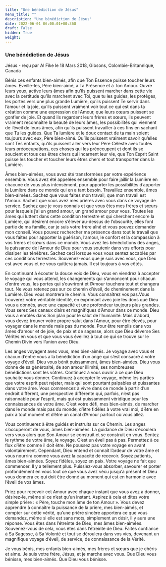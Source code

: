 ```yaml
---
title: "Une bénédiction de Jésus"
menu_title: ""
description: "Une bénédiction de Jésus"
date: 2022-06-01 06:00:01+00:368
draft: False
hidden: True
weight:
---
```

### Une bénédiction de Jésus

Jésus - reçu par Al Fike le 18 Mars 2018, Gibsons, Colombie-Britannique, Canada

Bénis ces enfants bien-aimés, afin que Ton Essence puisse toucher leurs âmes. Éveille-les, Père bien-aimé, à Ta Présence et à Ton Amour. Ouvre leurs yeux, active leurs âmes afin qu’ils puissent marcher dans cette vie avec la certitude qu’ils marchent avec Toi, que tu les guides, les protèges, les portes vers une plus grande Lumière, qu’ils puissent Te servir dans l’amour et la joie, qu’ils puissent vraiment voir tout ce qui est dans ta création comme une expression de l’Amour, que leurs cœurs puissent se gonfler de joie. Et quand ils regardent leurs frères et sœurs, ils peuvent vraiment reconnaître la beauté de leurs âmes, les possibilités qui viennent de l’éveil de leurs âmes, afin qu’ils puissent travailler à ces fins en sachant que Tu les guides. Que Ta lumière et le doux contact de ta main soient toujours avec eux, Père bien-aimé. Qu’ils puissent vraiment savoir qu’elles sont Tes enfants, qu’ils puissent aller vers leur Père Céleste avec toutes leurs préoccupations, ces choses qui les préoccupent et dont ils se soucient et tous ces êtres chers qui incarnent leur vie, que Ton Esprit Saint puisse les toucher et toucher leurs êtres chers et tout transporter dans la Lumière.

Âmes bien-aimées, vous avez été transformées par votre expérience ensemble. Vous avez été appelées ensemble pour faire jaillir la Lumière en chacune de vous plus intensément, pour apporter les possibilités d’apporter la Lumière dans ce monde qui en a tant besoin. Travaillez ensemble, âmes bien-aimées. Sachez que vous faites mon travail, que mon travail est l’Amour. Sachez que vous avez mes prières avec vous dans ce voyage de service. Sachez que je vous connais et que vous êtes mes frères et sœurs pour lesquels j’ai un grand amour, un grand amour pour vous. Toutes les âmes qui luttent dans cette condition terrestre et qui cherchent encore la Lumière, qui désirent encore s’élever au-dessus de l’obscurité, elles font partie de ma famille, car je suis votre frère aîné et vous pouvez demander mon conseil. Vous pouvez rechercher ma présence dans tout le travail que vous faites pour apporter la guérison, l’amour, le confort et la compassion à vos frères et sœurs dans ce monde. Vous avez les bénédictions des anges, la puissance de l’Amour de Dieu pour vous soutenir dans vos efforts pour dissiper les ténèbres. Sachez ceci lorsque vous vous sentez accablés par ces conditions terrestres. Souvenez-vous que je suis avec vous, que Dieu est avec vous et ne vous quittera jamais. Il est toujours à vos côtés.

En continuant à écouter la douce voix de Dieu, vous en viendrez à accepter le voyage qui vous attend, les changements qui s’annoncent pour chacun d’entre vous, les portes qui s’ouvriront et l’Amour touchera tout et changera tout. Ne vous retenez pas sur ce chemin d’éveil, de cheminement dans la Lumière. Dieu vous montrera le chemin. Vous connaîtrez vos pas.Vous trouverez votre véritable identité, en exprimant avec joie les dons que Dieu vous a donnés, avec une capacité et une profondeur toujours plus grandes. Vous serez Ses canaux clairs et magnifiques d’Amour dans ce monde. Dieu vous a enrôlés dans Son plan pour le salut de l’humanité. Mais d’abord, vous devez trouver votre propre salut dans l’Amour, pour être élevés, pour voyager dans le monde mais pas du monde. Pour être remplis dans vos âmes d’amour et de joie, de paix et de sagesse, alors que Dieu déverse Ses Vérités en vous et que vous vous éveillez à tout ce qui se trouve sur le Chemin Divin vers l’union avec Dieu.

Les anges voyagent avec vous, mes bien-aimés. Je voyage avec vous et chacun d’entre vous a la bénédiction d’un ange qui s’est consacré à votre voyage d’éveil. Dieu vous bénit puissamment, âmes bien-aimées. Dieu vous donne de sa générosité, de son amour illimité, ses nombreuses bénédictions sont les vôtres. Continuez à vous ouvrir à ce que Dieu souhaite vous donner. Continuez à accepter le voyage, même les parties que votre esprit peut rejeter, mais qui sont pourtant palpables et puissantes dans votre âme. Vous commencez à vivre dans ce monde à partir d’un endroit différent, une perspective différente qui, parfois, n’est pas raisonnable pour l’esprit, mais qui est puissamment véridique pour les connaissances de votre âme. C’est votre défi, mes bien-aimés, de marcher dans le monde mais pas du monde, d’être fidèles à votre vrai moi, d’être en paix à tout moment et d’être un canal d’Amour partout où vous allez.

Vous continuerez à être guidés et instruits sur ce Chemin. Les anges s’occuperont de vous, âmes bien-aimées. La guidance de Dieu s’écoulera vers vous alors que Son Amour se construit et se construit en vous. Sentez le rythme de votre âme, le voyage. C’est un éveil pas à pas. Permettez à ce flux d’être comme il doit être. Ne poussez pas votre voyage en avant volontairement. Cependant, Dieu entend et connaît l’ardeur de votre âme et vous nourrira comme vous avez la capacité de recevoir. Soyez patients, âmes bien-aimées. Soyez fidèles, soyez en paix. Votre voyage ne fait que commencer. Il y a tellement plus. Puissiez-vous absorber, savourer et porter profondément en vous tout ce que vous avez vécu jusqu’à présent et Dieu vous donnera ce qui doit être donné au moment qui est en harmonie avec l’éveil de vos âmes.

Priez pour recevoir cet Amour avec chaque instant que vous avez à donner, désirez-le, même si ce n’est qu’un instant. Aspirez à cela et dites votre simple prière : « Père, touche mon âme de ton Amour ». Vous devez apprendre à connaître la puissance de la prière, mes bien-aimés, et compter sur cette vérité, qu’une prière sincère apportera ce que vous demandez, même si elle est sans mots, simplement un désir, il y aura une réponse. Vous êtes dans l’étreinte de Dieu, mes âmes bien-aimées. Souvenez-vous de cela, vous êtes dans l’étreinte de Dieu. Faites confiance à Sa Sagesse, à Sa Volonté et tout se déroulera dans vos vies, devenant un magnifique voyage d’éveil, de service, de connaissance de la Vérité.

Je vous bénis, mes enfants bien-aimés, mes frères et sœurs que je chéris et aime. Je suis votre frère, Jésus, et je marche avec vous. Que Dieu vous bénisse, mes bien-aimés. Que Dieu vous bénisse.



